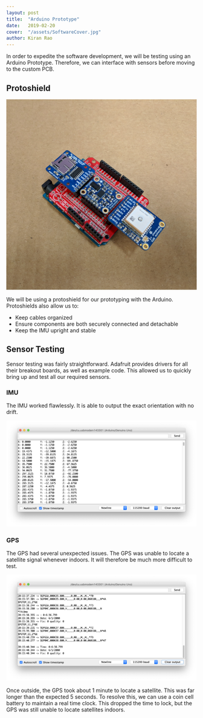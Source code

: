 ```yaml
---
layout: post
title:  "Arduino Prototype"
date:   2019-02-20
cover:  "/assets/SoftwareCover.jpg"
author: Kiran Rao
---
```


In order to expedite the software development, we will be testing using an Arduino Prototype. Therefore, we can interface with sensors before moving to the custom PCB.

## Protoshield

![Protoshield Schematic](/assets/Protoshield.jpg)

We will be using a protoshield for our prototyping with the Arduino. Protoshields also allow us to:
 - Keep cables organized
 - Ensure components are both securely connected and detachable
 - Keep the IMU upright and stable

## Sensor Testing

Sensor testing was fairly straightforward. Adafruit provides drivers for all their breakout boards, as well as example code. This allowed us to quickly bring up and test all our required sensors.

### IMU

The IMU worked flawlessly. It is able to output the exact orientation with no drift.

![IMU Serial Output](/assets/IMUSignal.png)


### GPS

The GPS had several unexpected issues. The GPS was unable to locate a satellite signal whenever indoors. It will therefore be much more difficult to test.

![GPS Serial with No Signal](/assets/GPSNoSignal.png)

Once outside, the GPS took about 1 minute to locate a satellite. This was far longer than the expected 5 seconds. To resolve this, we can use a coin cell battery to maintain a real time clock. This dropped the time to lock, but the GPS was still unable to locate satellites indoors.
